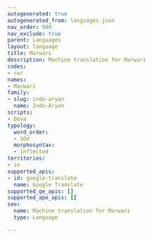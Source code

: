 ```yaml
---
autogenerated: true
autogenerated_from: languages.json
nav_order: 999
nav_exclude: true
parent: Languages
layout: language
title: Marwari
description: Machine translation for Marwari
codes:
- rwr
names:
- Marwari
family:
- slug: indo-aryan
  name: Indo-Aryan
scripts:
- Deva
typology:
  word_order:
  - SOV
  morphosyntax:
  - inflected
territories:
- in
supported_apis:
- id: google-translate
  name: Google Translate
supported_qe_apis: []
supported_ape_apis: []
seo:
  name: Machine translation for Marwari
  type: Language

---
```


